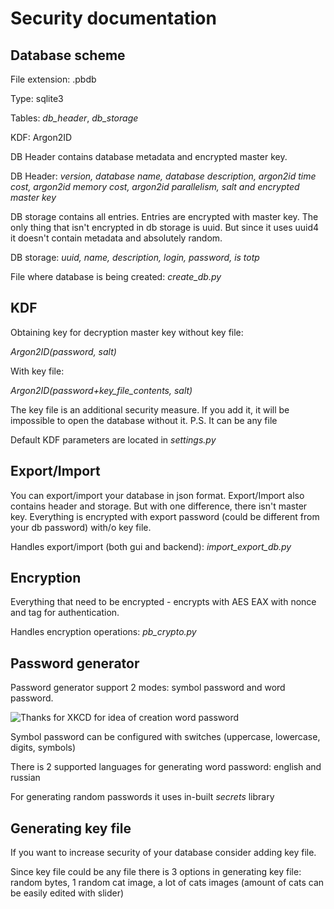 # Security documentation

## Database scheme
File extension: .pbdb

Type: sqlite3

Tables: _db_header_, _db_storage_

KDF: Argon2ID

DB Header contains database metadata and encrypted master key.

DB Header: _version, database name, database description, argon2id time cost, argon2id memory cost, argon2id parallelism,
salt and encrypted master key_

DB storage contains all entries. Entries are encrypted with master key. The only thing that isn't
encrypted in db storage is uuid. But since it uses uuid4 it doesn't contain metadata and absolutely random.

DB storage: _uuid, name, description, login, password, is totp_

File where database is being created: _create_db.py_
## KDF

Obtaining key for decryption master key without key file:

_Argon2ID(password, salt)_

With key file:

_Argon2ID(password+key_file_contents, salt)_

The key file is an additional security measure. If you add it, it will be impossible to open the database without it.
P.S. It can be any file

Default KDF parameters are located in _settings.py_

## Export/Import
You can export/import your database in json format. Export/Import also contains header and storage. But with one difference,
there isn't master key. Everything is encrypted with export password (could be different from your db password) 
with/o key file.

Handles export/import (both gui and backend): _import_export_db.py_

## Encryption
Everything that need to be encrypted - encrypts with AES EAX with nonce and tag for authentication. 

Handles encryption operations: _pb_crypto.py_

## Password generator
Password generator support 2 modes: symbol password and word password.

![Thanks for XKCD for idea of creation word password](https://imgs.xkcd.com/comics/password_strength.png)

Symbol password can be configured with switches (uppercase, lowercase, digits, symbols)

There is 2 supported languages for generating word password: english and russian

For generating random passwords it uses in-built _secrets_ library

## Generating key file
If you want to increase security of your database consider adding key file. 

Since key file could be any file there is 3 options in generating key file:
random bytes, 1 random cat image, a lot of cats images (amount of cats can be easily edited with slider)
